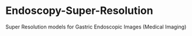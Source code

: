 # Endoscopy-Super-Resolution
Super Resolution models for Gastric Endoscopic Images (Medical Imaging)

